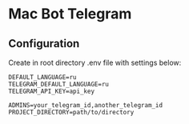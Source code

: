 # Mac Bot Telegram
## Configuration
Create in root directory .env file with settings below:

```
DEFAULT_LANGUAGE=ru
TELEGRAM_DEFAULT_LANGUAGE=ru
TELEGRAM_API_KEY=api_key

ADMINS=your_telegram_id,another_telegram_id
PROJECT_DIRECTORY=path/to/directory
```
